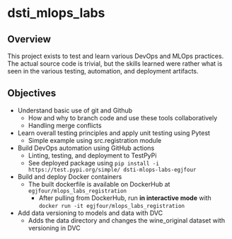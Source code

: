 # dsti_mlops_labs

## Overview
This project exists to test and learn various DevOps and MLOps practices. The actual source code is trivial, but the skills learned were rather what is seen in the various testing, automation, and deployment artifacts.

## Objectives
- Understand basic use of git and Github
    - How and why to branch code and use these tools collaboratively
    - Handling merge conflicts
- Learn overall testing principles and apply unit testing using Pytest
    - Simple example using src.registration module
- Build DevOps automation using GitHub actions
    - Linting, testing, and deployment to TestPyPi
    - See deployed package using `pip install -i https://test.pypi.org/simple/ dsti-mlops-labs-egjfour`
- Build and deploy Docker containers
    - The built dockerfile is available on DockerHub at `egjfour/mlops_labs_registration`
        - After pulling from DockerHub, run **in interactive mode** with `docker run -it egjfour/mlops_labs_registration`
- Add data versioning to models and data with DVC
    - Adds the data directory and changes the wine_original dataset with versioning in DVC
